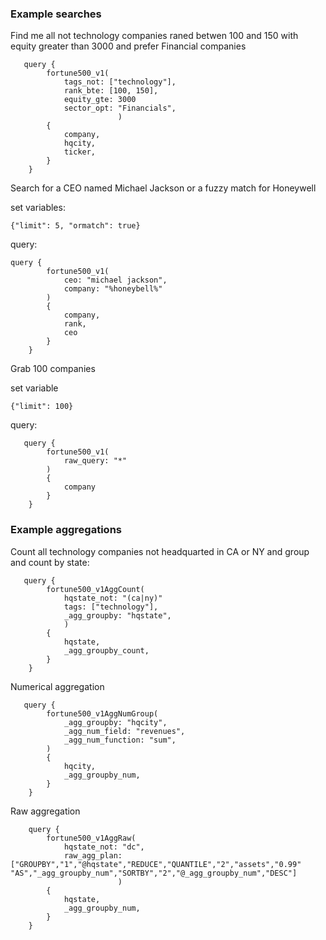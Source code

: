 ### Example searches

Find me all not technology companies raned betwen 100 and 150 with equity greater than 3000 and prefer Financial companies

```
   query {
        fortune500_v1(
            tags_not: ["technology"],
            rank_bte: [100, 150],
            equity_gte: 3000
            sector_opt: "Financials",
                        )
        {
            company,
            hqcity,
            ticker,
        }
    }
```

Search for a CEO named Michael Jackson or a fuzzy match for Honeywell

set variables: 

```
{"limit": 5, "ormatch": true}
```

query:

```
query {
        fortune500_v1(
            ceo: "michael jackson",
            company: "%honeybell%"
        )
        {
            company,
            rank,
            ceo
        }
    }
```

Grab 100 companies

set variable
```
{"limit": 100}
```

query:

```
   query {
        fortune500_v1( 
            raw_query: "*"
        )
        {
            company
        }
    }

```

### Example aggregations

Count all technology companies not headquarted in CA or NY and group and count by state:

```
   query {
        fortune500_v1AggCount(
            hqstate_not: "(ca|ny)"
            tags: ["technology"],
            _agg_groupby: "hqstate",
            )
        {
            hqstate,
            _agg_groupby_count,
        }
    }
```

Numerical aggregation

```
   query {
        fortune500_v1AggNumGroup(
            _agg_groupby: "hqcity",
            _agg_num_field: "revenues",
            _agg_num_function: "sum",
        )
        {
            hqcity,
            _agg_groupby_num,
        }
    }
```

Raw aggregation

```   
    query {
        fortune500_v1AggRaw(
            hqstate_not: "dc",
            raw_agg_plan: ["GROUPBY","1","@hqstate","REDUCE","QUANTILE","2","assets","0.99" "AS","_agg_groupby_num","SORTBY","2","@_agg_groupby_num","DESC"]
                        )
        {
            hqstate,
            _agg_groupby_num,
        }
    }
```

